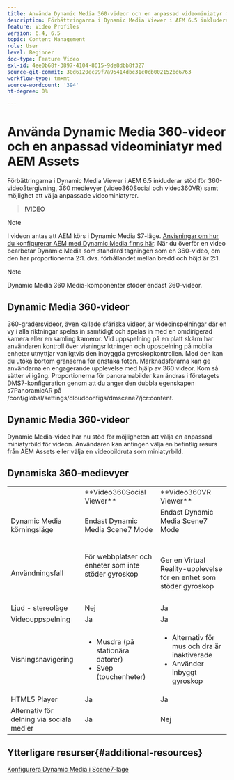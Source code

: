 ```yaml
---
title: Använda Dynamic Media 360-videor och en anpassad videominiatyr med AEM Assets
description: Förbättringarna i Dynamic Media Viewer i AEM 6.5 inkluderar stöd för 360-videoåtergivning, 360 medievyer (video360Social och video360VR) samt möjlighet att välja anpassade videominiatyrer.
feature: Video Profiles
version: 6.4, 6.5
topic: Content Management
role: User
level: Beginner
doc-type: Feature Video
exl-id: 4ee0b68f-3897-4104-8615-9de8dbb8f327
source-git-commit: 30d6120ec99f7a95414dbc31c0cb002152bd6763
workflow-type: tm+mt
source-wordcount: '394'
ht-degree: 0%

---
```


# Använda Dynamic Media 360-videor och en anpassad videominiatyr med AEM Assets

Förbättringarna i Dynamic Media Viewer i AEM 6.5 inkluderar stöd för 360-videoåtergivning, 360 medievyer (video360Social och video360VR) samt möjlighet att välja anpassade videominiatyrer.

>[!VIDEO](https://video.tv.adobe.com/v/26391?quality=12&learn=on)

>[!NOTE]
>
>I videon antas att AEM körs i Dynamic Media S7-läge.  [Anvisningar om hur du konfigurerar AEM med Dynamic Media finns här](https://helpx.adobe.com/experience-manager/6-3/assets/using/config-dynamic-fp-14410.html). När du överför en video bearbetar Dynamic Media som standard tagningen som en 360-video, om den har proportionerna 2:1. dvs. förhållandet mellan bredd och höjd är 2:1.

>[!NOTE]
>
>Dynamic Media 360 Media-komponenter stöder endast 360-videor.

## Dynamic Media 360-videor

360-gradersvideor, även kallade sfäriska videor, är videoinspelningar där en vy i alla riktningar spelas in samtidigt och spelas in med en omdirigerad kamera eller en samling kameror. Vid uppspelning på en platt skärm har användaren kontroll över visningsriktningen och uppspelning på mobila enheter utnyttjar vanligtvis den inbyggda gyroskopkontrollen.  Med den kan du utöka bortom gränserna för enstaka foton. Marknadsförarna kan ge användarna en engagerande upplevelse med hjälp av 360 videor.  Kom så sätter vi igång. Proportionerna för panoramabilder kan ändras i företagets DMS7-konfiguration genom att du anger den dubbla egenskapen s7PanoramicAR på /conf/global/settings/cloudconfigs/dmscene7/jcr:content.

## Dynamic Media 360-videor

Dynamic Media-video har nu stöd för möjligheten att välja en anpassad miniatyrbild för videon. Användaren kan antingen välja en befintlig resurs från AEM Assets eller välja en videobildruta som miniatyrbild.

## Dynamiska 360-medievyer

<table> 
 <tbody>
   <tr>
      <td> </td>
      <td>**Video360Social Viewer**</td>
      <td>**Video360VR Viewer**</td>
   </tr>
   <tr>
      <td>Dynamic Media körningsläge</td>
      <td>Endast Dynamic Media Scene7 Mode</td>
      <td>Endast Dynamic Media Scene7 Mode<br>
         <br>
      </td>
   </tr>
   <tr>
      <td>Användningsfall</td>
      <td>
         <p>För webbplatser och enheter som inte stöder gyroskop</p>
         <p> </p>
      </td>
      <td>
         <p>Ger en Virtual Reality-upplevelse för en enhet som stöder gyroskop </p>
      </td>
   </tr>
   <tr>
      <td>Ljud - stereoläge</td>
      <td>Nej</td>
      <td>Ja</td>
   </tr>
   <tr>
      <td>Videouppspelning</td>
      <td>Ja</td>
      <td>Ja</td>
   </tr>
   <tr>
      <td>Visningsnavigering</td>
      <td>
         <ul>
            <li>Musdra (på stationära datorer)</li>
            <li>Svep (touchenheter)</li>
         </ul>
      </td>
      <td>
         <ul>
            <li>Alternativ för mus och dra är inaktiverade</li>
            <li>Använder inbyggt gyroskop</li>
         </ul>
      </td>
   </tr>
   <tr>
      <td>HTML5 Player</td>
      <td>Ja</td>
      <td>Ja</td>
   </tr>
   <tr>
      <td>Alternativ för delning via sociala medier</td>
      <td>Ja</td>
      <td>Nej</td>
   </tr>
</tbody>
</table>

## Ytterligare resurser{#additional-resources}

[Konfigurera Dynamic Media i Scene7-läge](https://helpx.adobe.com/experience-manager/6-5/assets/using/config-dms7.html)
